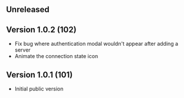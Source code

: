 ## Unreleased

## Version 1.0.2 (102)

- Fix bug where authentication modal wouldn't appear after adding a server
- Animate the connection state icon

## Version 1.0.1 (101)

- Initial public version
